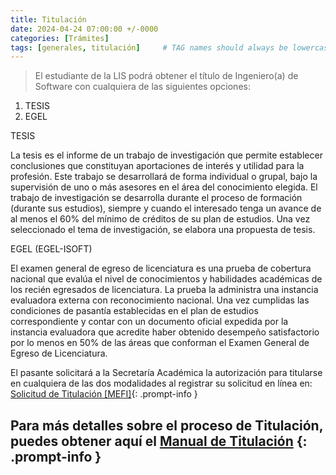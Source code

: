 ```yaml
---
title: Titulación
date: 2024-04-24 07:00:00 +/-0000
categories: [Trámites]
tags: [generales, titulación]     # TAG names should always be lowercase
---
```


> El estudiante de la LIS podrá obtener el título de Ingeniero(a) de Software con cualquiera de las siguientes opciones:

1. TESIS
2. EGEL


TESIS

La tesis es el informe de un trabajo de investigación que permite establecer conclusiones que constituyan aportaciones de interés y utilidad para la profesión. Este trabajo se desarrollará de forma individual o grupal, bajo la supervisión de uno o más asesores en el área del conocimiento elegida. El trabajo de investigación se desarrolla durante el proceso de formación (durante sus estudios), siempre y cuando el interesado tenga un avance de al menos el 60% del mínimo de créditos de su plan de estudios. Una vez seleccionado el tema de investigación, se elabora una propuesta de tesis.


EGEL (EGEL-ISOFT)

El examen general de egreso de licenciatura es una prueba de cobertura nacional que evalúa el nivel de conocimientos y habilidades académicas de los recién egresados de licenciatura. La prueba la administra una instancia evaluadora externa con reconocimiento nacional.
Una vez cumplidas las condiciones de pasantía establecidas en el plan de estudios correspondiente y contar con un documento oficial expedida por la instancia evaluadora que acredite haber obtenido desempeño satisfactorio por lo menos en 50% de las áreas que conforman el Examen General de Egreso de Licenciatura. 

El pasante solicitará a la Secretaría Académica la autorización para titularse en cualquiera de las dos modalidades al registrar su solicitud en línea en: 
[Solicitud de Titulación [MEFI]](https://forms.gle/4VYK1Yt598wdRfS88){: .prompt-info } <br>

Para más detalles sobre el proceso de Titulación, puedes obtener aquí el [Manual de Titulación](https://www.matematicas.uady.mx/files/control-escolar/2023/03/2023-03-22_manual-y-anexos-titulacion-mefi-2023.zip) 
{: .prompt-info }
----------------------------
